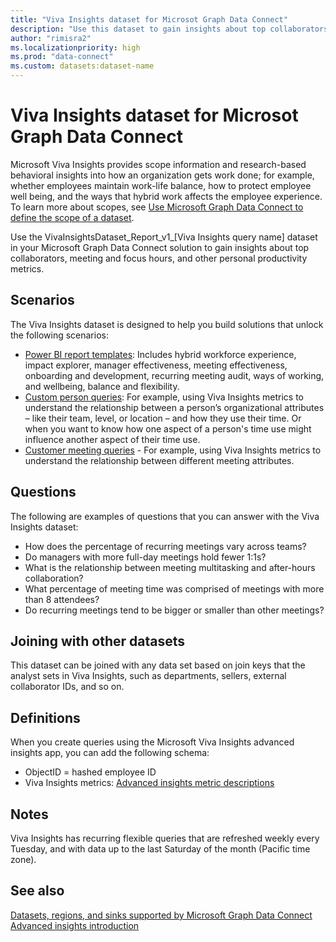 ```yaml
---
title: "Viva Insights dataset for Microsot Graph Data Connect"
description: "Use this dataset to gain insights about top collaborators, meeting and focus hours, and other personal productivity metrics."
author: "rimisra2"
ms.localizationpriority: high
ms.prod: "data-connect"
ms.custom: datasets:dataset-name
---
```


# Viva Insights dataset for Microsot Graph Data Connect

Microsoft Viva Insights provides scope information and research-based behavioral insights into how an organization gets work done; for example, whether employees maintain work-life balance, how to protect employee well being, and the ways that hybrid work affects the employee experience. To learn more about scopes, see [Use Microsoft Graph Data Connect to define the scope of a dataset](data-connect-users-and-groups.md).

Use the VivaInsightsDataset_Report_v1_[Viva Insights query name] dataset in your Microsoft Graph Data Connect solution to gain insights about top collaborators, meeting and focus hours, and other personal productivity metrics.

## Scenarios

The Viva Insights dataset is designed to help you build solutions that unlock the following scenarios: 

- [Power BI report templates](/viva/insights/advanced/analyst/templates/introduction-to-templates): Includes hybrid workforce experience, impact explorer, manager effectiveness, meeting effectiveness, onboarding and development, recurring meeting audit, ways of working, and wellbeing, balance and flexibility.
- [Custom person queries](/viva/insights/advanced/analyst/person-query-overview): For example, using Viva Insights metrics to understand the relationship between a person’s organizational attributes – like their team, level, or location – and how they use their time. Or when you want to know how one aspect of a person's time use might influence another aspect of their time use.
- [Customer meeting queries](/viva/insights/advanced/analyst/meeting-query) - For example, using Viva Insights metrics to understand the relationship between different meeting attributes.

## Questions

The following are examples of questions that you can answer with the Viva Insights dataset:

- How does the percentage of recurring meetings vary across teams?
- Do managers with more full-day meetings hold fewer 1:1s?
- What is the relationship between meeting multitasking and after-hours collaboration?
- What percentage of meeting time was comprised of meetings with more than 8 attendees?
- Do recurring meetings tend to be bigger or smaller than other meetings?


## Joining with other datasets

This dataset can be joined with any data set based on join keys that the analyst sets in Viva Insights, such as departments, sellers, external collaborator IDs, and so on.

## Definitions

When you create queries using the Microsoft Viva Insights advanced insights app, you can add the following schema:
-	ObjectID = hashed employee ID
-	Viva Insights metrics: [Advanced insights metric descriptions](/viva/insights/advanced/reference/metrics)

## Notes

Viva Insights has recurring flexible queries that are refreshed weekly every Tuesday, and with data up to the last Saturday of the month (Pacific time zone).

## See also

[Datasets, regions, and sinks supported by Microsoft Graph Data Connect](data-connect-datasets.md)
[Advanced insights introduction](viva/insights/advanced/introduction-to-advanced-insights)
